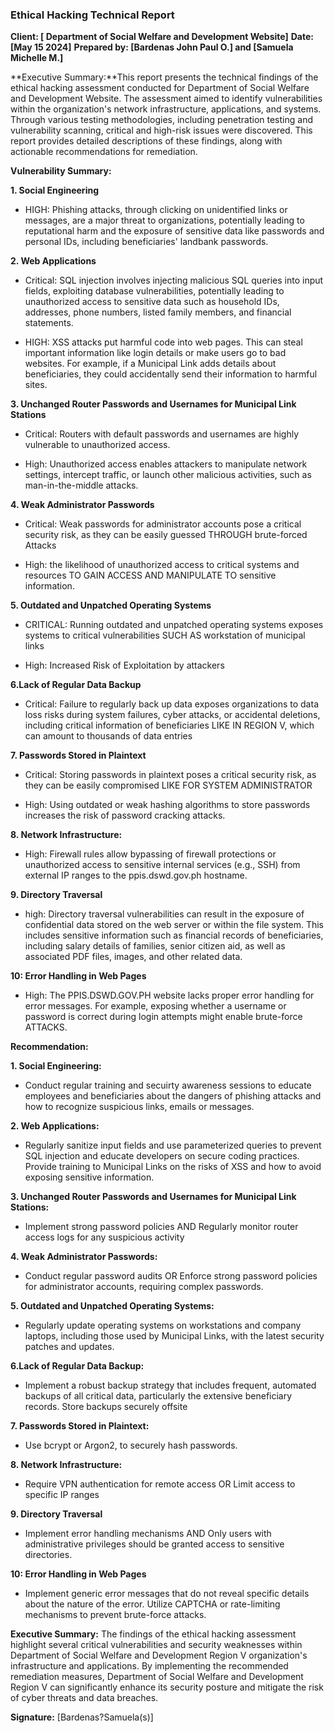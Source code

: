 ### **Ethical Hacking Technical Report**
**Client: [ Department of Social Welfare and Development Website]**
**Date: [May 15 2024]**
**Prepared by: [Bardenas John Paul O.] and [Samuela Michelle M.]**

  **Executive Summary:**This report presents the technical findings of the ethical hacking assessment conducted for Department of Social Welfare and Development Website. The assessment aimed to identify vulnerabilities within the organization's network infrastructure, applications, and systems. Through various testing methodologies, including penetration testing and vulnerability scanning, critical and high-risk issues were discovered. This report provides detailed descriptions of these findings, along with actionable recommendations for remediation.

**Vulnerability Summary:**

**1. Social Engineering**
-  HIGH: Phishing attacks, through clicking on unidentified links or messages, are a major threat to organizations, potentially leading to reputational harm and the exposure of sensitive data like passwords and personal IDs, including beneficiaries' landbank passwords.

**2. Web Applications**
-  Critical: SQL injection involves injecting malicious SQL queries into input fields, exploiting database vulnerabilities, potentially leading to unauthorized access to sensitive data such as household IDs, addresses, phone numbers, listed family members, and financial statements.

-  HIGH: XSS attacks put harmful code into web pages. This can steal important information like login details or make users go to bad websites. For example, if a Municipal Link adds details about beneficiaries, they could accidentally send their information to harmful sites.

**3. Unchanged Router Passwords and Usernames for Municipal Link Stations**
-  Critical: Routers with default passwords and usernames are highly vulnerable to unauthorized access.

-  High: Unauthorized access enables attackers to manipulate network settings, intercept traffic, or launch other malicious activities, such as man-in-the-middle attacks.

**4.  Weak Administrator Passwords**
-  Critical: Weak passwords for administrator accounts pose a critical security risk, as they can be easily guessed THROUGH brute-forced Attacks

-  High:  the likelihood of unauthorized access to critical systems and resources TO GAIN ACCESS AND MANIPULATE TO sensitive information.

**5. Outdated and Unpatched Operating Systems**
-  CRITICAL: Running outdated and unpatched operating systems exposes systems to critical vulnerabilities SUCH AS workstation of municipal links

-  High: Increased Risk of Exploitation by attackers

**6.Lack of Regular Data Backup**
-  Critical: Failure to regularly back up data exposes organizations to data loss risks during system failures, cyber attacks, or accidental deletions, including critical information of beneficiaries LIKE IN REGION V, which can amount to thousands of data entries

**7.  Passwords Stored in Plaintext**
-  Critical: Storing passwords in plaintext poses a critical security risk, as they can be easily compromised LIKE FOR SYSTEM ADMINISTRATOR

-  High: Using outdated or weak hashing algorithms to store passwords increases the risk of password cracking attacks.

**8. Network Infrastructure:**
-  High: Firewall rules allow bypassing of firewall protections or unauthorized access to sensitive internal services (e.g., SSH) from external IP ranges to the ppis.dswd.gov.ph hostname.

**9. Directory Traversal**
-  high:  Directory traversal vulnerabilities can result in the exposure of confidential data stored on the web server or within the file system. This includes sensitive information such as financial records of beneficiaries, including salary details of families, senior citizen aid, as well as associated PDF files, images, and other related data.

**10: Error Handling in Web Pages**
-  High:  The PPIS.DSWD.GOV.PH website lacks proper error handling for error messages. For example, exposing whether a username or password is correct during login attempts might enable brute-force ATTACKS.

**Recommendation:**

**1. Social Engineering:**
-  Conduct regular training and secuirty awareness sessions to educate employees and beneficiaries about the dangers of phishing attacks and how to recognize suspicious links, emails or messages.

**2. Web Applications:**
-   Regularly sanitize input fields and use parameterized queries to prevent SQL injection and educate developers on secure coding practices. Provide training to Municipal Links on the risks of XSS and how to avoid exposing sensitive information.

**3. Unchanged Router Passwords and Usernames for Municipal Link Stations:**
-   Implement strong password policies AND Regularly monitor router access logs for any suspicious activity

**4.  Weak Administrator Passwords:**
-  Conduct regular password audits OR Enforce strong password policies for administrator accounts, requiring complex passwords.

**5. Outdated and Unpatched Operating Systems:**
-  Regularly update operating systems on workstations and company laptops, including those used by Municipal Links, with the latest security patches and updates.

**6.Lack of Regular Data Backup:**
-  Implement a robust backup strategy that includes frequent, automated backups of all critical data, particularly the extensive beneficiary records. Store backups securely offsite

**7.  Passwords Stored in Plaintext:**
-  Use bcrypt or Argon2, to securely hash passwords.

**8. Network Infrastructure:**
-  Require VPN authentication for remote access OR Limit access to specific IP ranges

**9. Directory Traversal**
-  Implement error handling mechanisms AND Only users with administrative privileges should be granted access to sensitive directories.

**10: Error Handling in Web Pages**
-  Implement generic error messages that do not reveal specific details about the nature of the error. Utilize CAPTCHA or rate-limiting mechanisms to prevent brute-force attacks.

**Executive Summary:** The findings of the ethical hacking assessment highlight several critical vulnerabilities and  security weaknesses within Department of Social Welfare and Development Region V organization's infrastructure and applications. By implementing the recommended remediation measures, Department of Social Welfare and Development Region V can significantly enhance its security posture and mitigate the risk of cyber threats and data breaches.

**Signature:**  [Bardenas?Samuela(s)]
